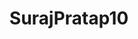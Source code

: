 ---
title: SurajPratap10
github: https://github.com/SurajPratap10
mode: dark
transition: 1s
score: 82.6
archetype:
- Animation
- Stats and Metrics
- Badges | Tags | Icons
- Editor’s choice
---